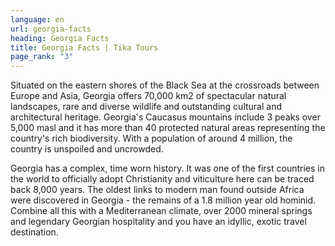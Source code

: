 ```yaml
---
language: en
url: georgia-facts
heading: Georgia Facts
title: Georgia Facts | Tika Tours
page_rank: "3"
---
```

<div class="row content-row"><!-- 866 (0)-->

</div>

<div class="row content-row"><!-- 867 (3)-->
<div class="col-xs-12 col-sm-6 col-md-6"><!-- 1189 -->

Situated on the eastern shores of the Black Sea at the crossroads between Europe
and Asia, Georgia offers 70,000 km2 of spectacular natural landscapes, rare and
diverse wildlife and outstanding cultural and architectural heritage. Georgia's
Caucasus mountains include 3 peaks over 5,000 masl and it has more than 40 protected
natural areas representing the country's rich biodiversity. With a population of
around 4 million, the country is unspoiled and uncrowded.

</div>

<div class="col-xs-12 col-sm-6 col-md-6"><!-- 1190 -->

Georgia has a complex, time worn history. It was one of the first countries in the
world to officially adopt Christianity and viticulture here can be traced back 8,000
years. The oldest links to modern man found outside Africa were discovered in Georgia
\- the remains of a 1.8 million year old hominid. Combine all this with a Mediterranean
climate, over 2000 mineral springs and legendary Georgian hospitality and you have
an idyllic, exotic travel destination.

</div>

</div>
